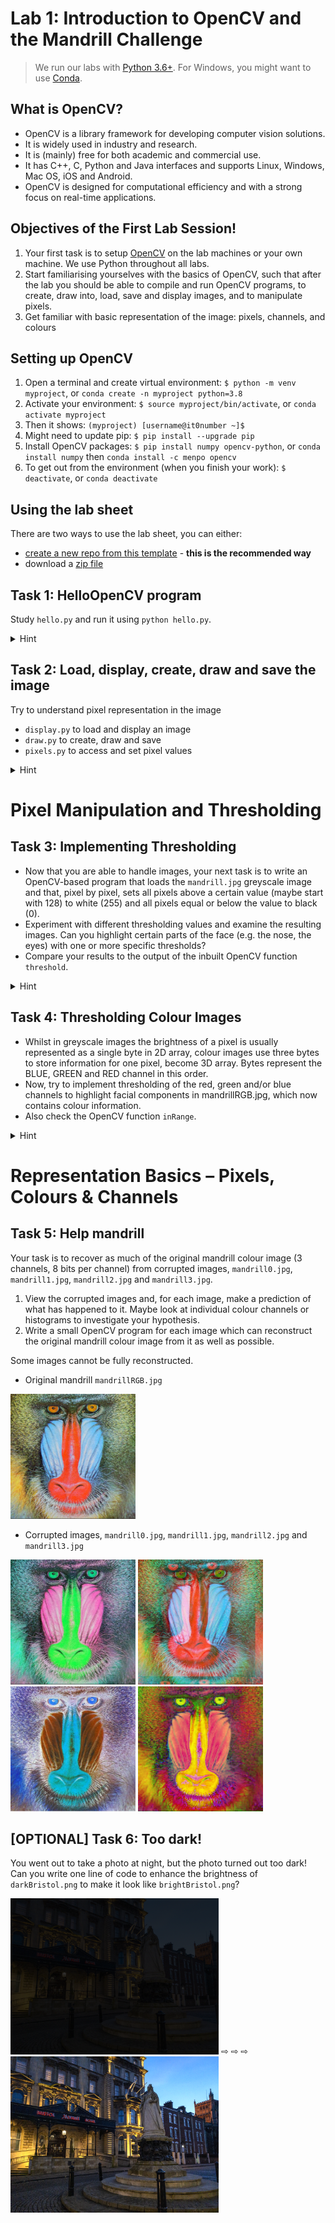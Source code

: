 # Lab 1: Introduction to OpenCV and the Mandrill Challenge

> We run our labs with [Python 3.6+](https://www.python.org/downloads/).
> For Windows, you might want to use [Conda](https://www.anaconda.com/products/distribution). 

## What is OpenCV?
- OpenCV is a library framework for developing computer vision solutions. 
- It is widely used in industry and research.
- It is (mainly) free for both academic and commercial use.
- It has C++, C, Python and Java interfaces and supports Linux, Windows, Mac OS, iOS and Android.
- OpenCV is designed for computational efficiency and with a strong focus on real-time applications.

## Objectives of the First Lab Session!
1. Your first task is to setup [OpenCV](https://github.com/opencv/opencv-python) on the lab machines or your own machine. We use Python throughout all labs.
2. Start familiarising yourselves with the basics of OpenCV, such that after the lab you should be able to compile and run OpenCV programs, to create, draw into, load, save and display images, and to manipulate pixels.
3. Get familiar with basic representation of the image: pixels, channels, and colours

## Setting up OpenCV
1. Open a terminal and create virtual environment: `$ python -m venv myproject`, or `conda create -n myproject python=3.8`
2. Activate your environment: `$ source myproject/bin/activate`, or `conda activate myproject`
3. Then it shows: `(myproject) [username@it0number ~]$`
4. Might need to update pip: `$ pip install --upgrade pip`
5. Install OpenCV packages: `$ pip install numpy opencv-python`, or `conda install numpy` then `conda install -c menpo opencv`
6. To get out from the environment (when you finish your work): `$ deactivate`, or `conda deactivate`

## Using the lab sheet

There are two ways to use the lab sheet, you can either:

- [create a new repo from this template](https://github.com/UoB-CS-IPCV/Lab1-intro-mandrill-challenge/generate) - **this is the recommended way**
- download a [zip file](https://github.com/UoB-CS-IPCV/Lab1-intro-mandrill-challenge/archive/master.zip)

## Task 1: HelloOpenCV program 
Study `hello.py` and run it using `python hello.py`.
<details>
    <summary>Hint</summary>
<img src="https://github.com/UoB-CS-IPCV/Lab1-intro-mandrill-challenge/blob/main/hint/helloOpenCV.png" height=200>
</details>

## Task 2: Load, display, create, draw and save the image
Try to understand pixel representation in the image
- `display.py` to load and display an image
- `draw.py` to create, draw and save
- `pixels.py` to access and set pixel values
<details>
    <summary>Hint</summary>
<img src="https://github.com/UoB-CS-IPCV/Lab1-intro-mandrill-challenge/blob/main/hint/draw.png" height=200> <img src="https://github.com/UoB-CS-IPCV/Lab1-intro-mandrill-challenge/blob/main/hint/pixels.png" height=200>
</details>

# Pixel Manipulation and Thresholding

## Task 3: Implementing Thresholding
- Now that you are able to handle images, your next task is to write an OpenCV-based program that loads the `mandrill.jpg` greyscale image and that, pixel by pixel, sets all pixels above a certain value (maybe start with 128) to white (255) and all pixels equal or below the value to black (0).
- Experiment with different thresholding values and examine the resulting images. Can you highlight certain parts of the face (e.g. the nose, the eyes) with one or more specific thresholds?
- Compare your results to the output of the inbuilt OpenCV function `threshold`.
<details>
    <summary>Hint</summary>
Sample answers are available at `thr.py` if you are stuck.
</details>

## Task 4: Thresholding Colour Images
- Whilst in greyscale images the brightness of a pixel is usually represented as a single byte in 2D array, colour images use three bytes to store information for one pixel, become 3D array. Bytes represent the BLUE, GREEN and RED channel in this order. 
- Now, try to implement thresholding of the red, green and/or blue channels to highlight facial components in mandrillRGB.jpg, which now contains colour information.
- Also check the OpenCV function `inRange`.
<details>
    <summary>Hint</summary>
Sample answers are available at `colourthr.py` if you are stuck.
</details>

# Representation Basics – Pixels, Colours & Channels

## Task 5: Help mandrill
Your task is to recover as much of the original mandrill colour image (3 channels, 8 bits per channel) from corrupted images, `mandrill0.jpg`, `mandrill1.jpg`, `mandrill2.jpg` and `mandrill3.jpg`.

1. View the corrupted images and, for each image, make a prediction of what has happened to it. Maybe look at individual colour channels or histograms to investigate your hypothesis.
2. Write a small OpenCV program for each image which can reconstruct the original mandrill colour image from it as well as possible.

Some images cannot be fully reconstructed.

- Original mandrill `mandrillRGB.jpg`

<img src="https://github.com/UoB-CS-IPCV/Lab1-intro-mandrill-challenge/blob/main/mandrillRGB.jpg" height=200> 

- Corrupted images, `mandrill0.jpg`, `mandrill1.jpg`, `mandrill2.jpg` and `mandrill3.jpg`

<img src="https://github.com/UoB-CS-IPCV/Lab1-intro-mandrill-challenge/blob/main/mandrill0.jpg" height=200> <img src="https://github.com/UoB-CS-IPCV/Lab1-intro-mandrill-challenge/blob/main/mandrill1.jpg" height=200> <img src="https://github.com/UoB-CS-IPCV/Lab1-intro-mandrill-challenge/blob/main/mandrill2.jpg" height=200> <img src="https://github.com/UoB-CS-IPCV/Lab1-intro-mandrill-challenge/blob/main/mandrill3.jpg" height=200>

## [OPTIONAL] Task 6: Too dark!
You went out to take a photo at night, but the photo turned out too dark! Can you write one line of code to enhance the brightness of `darkBristol.png` to make it look like `brightBristol.png`?

<img src="https://github.com/UoB-CS-IPCV/Lab1-intro-mandrill-challenge/blob/main/darkBristol.png" height=250>  ⇨ ⇨ ⇨  <img src="https://github.com/UoB-CS-IPCV/Lab1-intro-mandrill-challenge/blob/main/brightBristol.png" height=250> 
